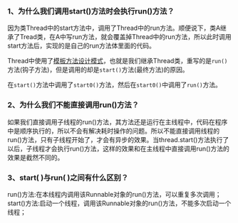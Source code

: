 ### 1、为什么我们调用start()方法时会执行run()方法？
因为类Thread中的start方法中，调用了Thread中的run方法。顺便说下，类A继承了Tread类，在A中写run方法，就会覆盖掉Thread中的run方法，所以此时调用start方法后，实现的是自己的run方法体里面的代码。

Thread中使用了[模板方法设计模式](https://blog.csdn.net/zxzxzx0119/article/details/81709199)，也就是我们继承Thread类，重写的是`run()`方法(钩子方法)，但是调用的却是`start()`方法(最终方法)的原因。

在`start()`方法中调用了`start0()`方法，然后在`start0()`中调用了`run()`方法。

### 2、为什么我们不能直接调用run()方法？
如果我们直接调用子线程的run()方法，其方法还是运行在主线程中，代码在程序中是顺序执行的，所以不会有解决耗时操作的问题。所以不能直接调用线程的run()方法，只有子线程开始了，才会有异步的效果。当thread.start()方法执行了以后，子线程才会执行run()方法，这样的效果和在主线程中直接调用run()方法的效果是截然不同的。

### 3、start( )与run( )之间有什么区别？
run()方法:在本线程内调用该Runnable对象的run()方法，可以重复多次调用； 
start()方法:启动一个线程，调用该Runnable对象的run()方法，不能多次启动一个线程；

